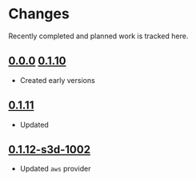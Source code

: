 # Changes
Recently completed and planned work is tracked here.

## [0.0.0](.) [0.1.10](.)
- Created early versions

## [0.1.11](.)
- Updated

## [0.1.12-s3d-1002](.)
- Updated `aws` provider
